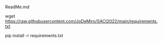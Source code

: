 ReadMe.md


wget https://raw.githubusercontent.com/JoDeMiro/SACI2022/main/requirements.txt

pip install -r requirements.txt
